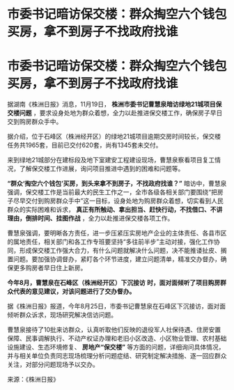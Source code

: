 # 市委书记暗访保交楼：群众掏空六个钱包买房，拿不到房子不找政府找谁

# 市委书记暗访保交楼：群众掏空六个钱包买房，拿不到房子不找政府找谁

据湖南《株洲日报》消息，11月19日， **株洲市委书记曹慧泉暗访绿地21城项目保交楼问题**
，要求设身处地为群众着想，全力以赴推进保交楼工作，确保房子早日交到购房群众手中。

据介绍，位于石峰区（株洲经开区）的绿地21城项目逾期交房时间较长，保交楼任务共1965套，目前已交付620套，尚有1345套未交付。

来到绿地21城部分在建标段及地下室建安工程建设现场，曹慧泉察看项目复工情况，了解保交楼工作进展，询问项目推进中遇到的困难和问题等。

**“群众‘掏空六个钱包’买房，到头来拿不到房子，不找政府找谁？”**
暗访中，曹慧泉强调，保交楼工作是当前最大的民生工作之一，全市各级各相关部门要围绕“把房子尽早交付到购房群众手中”这一目标，设身处地为购房群众着想，切实看到人民群众的实际困难和诉求，
**真正有所触动、拿出担当、赶快行动，不找借口、不讲理由，倒排时间、挂图作战** ，全力以赴推进保交楼各项工作。

曹慧泉强调，要明晰各方责任，进一步压紧压实房地产企业的主体责任、各县市区的属地责任，相关部门和各工作专班要坚持“多往前半步”主动对接，强化工作协同，形成保交楼工作强大合力，有什么问题就解决什么问题，决不能推诿扯皮、搁置问题。要加强协调督办，紧盯各个环节进度，建立问题清单，精准交办督办，确保更多购房者早日住上新房。

**今年8月，曹慧泉在石峰区（株洲经开区）下沉接访** **时，面对面倾听了项目购房群众代表的意见建议，对该问题进行了交办督办。**

据《株洲日报》报道，今年8月25日，市委书记曹慧泉在石峰区下沉接访，面对面倾听群众诉求，现场研究解决信访问题。

曹慧泉接待了10批来访群众，认真听取他们反映的退役军人社保待遇、住房安置保障、民事调解执行、不动产权证办理和老旧小区改造、小区物业管理、农村基础设施建设、生态环境修复、
**房地产“保交楼”**
等方面的问题，详细询问具体情况，并与相关单位负责同志现场梳理分析问题症结、研究制定解决措施、逐一回应群众关注，对部分问题现场予以交办。

来源：《株洲日报》

